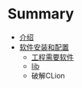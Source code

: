 # Summary

* [介绍](README.md)
* [软件安装和配置](software.md)
   * [工程需要软件](prj_need.md)
   * [lib](lib.md)
   * 破解CLion

